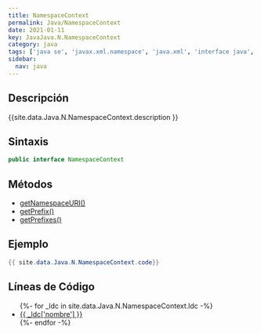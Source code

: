 ```yaml
---
title: NamespaceContext
permalink: Java/NamespaceContext
date: 2021-01-11
key: JavaJava.N.NamespaceContext
category: java
tags: ['java se', 'javax.xml.namespace', 'java.xml', 'interface java', 'Java 1.5']
sidebar: 
  nav: java
---
```


## Descripción
{{site.data.Java.N.NamespaceContext.description }}

## Sintaxis
~~~java
public interface NamespaceContext
~~~

## Métodos
* [getNamespaceURI()](/Java/NamespaceContext/getNamespaceURI)
* [getPrefix()](/Java/NamespaceContext/getPrefix)
* [getPrefixes()](/Java/NamespaceContext/getPrefixes)

## Ejemplo
~~~java
{{ site.data.Java.N.NamespaceContext.code}}
~~~

## Líneas de Código
<ul>
{%- for _ldc in site.data.Java.N.NamespaceContext.ldc -%}
   <li>
       <a href="{{_ldc['url'] }}">{{ _ldc['nombre'] }}</a>
   </li>
{%- endfor -%}
</ul>
